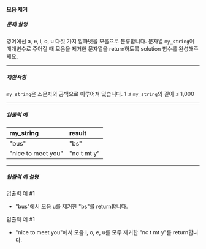 #### 모음 제거

##### 문제 설명

영어에선 a, e, i, o, u 다섯 가지 알파벳을 모음으로 분류합니다. 문자열 `my_string`이 매개변수로 주어질 때 모음을 제거한 문자열을 return하도록 solution 함수를 완성해주세요.

---

##### 제한사항

`my_string`은 소문자와 공백으로 이루어져 있습니다.
1 ≤ `my_string`의 길이 ≤ 1,000

---

##### 입출력 예

| my_string          | result      |
|:-------------------|:------------|
| "bus"              | "bs"        |
| "nice to meet you" | "nc t mt y" |

---

##### 입출력 예 설명

입출력 예 #1

- "bus"에서 모음 u를 제거한 "bs"를 return합니다.

입출력 예 #1

- "nice to meet you"에서 모음 i, o, e, u를 모두 제거한 "nc t mt y"를 return합니다.